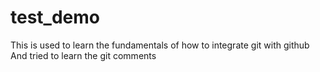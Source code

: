 # test_demo
This is used to learn the fundamentals of how to integrate git with github
And tried to learn the git comments


